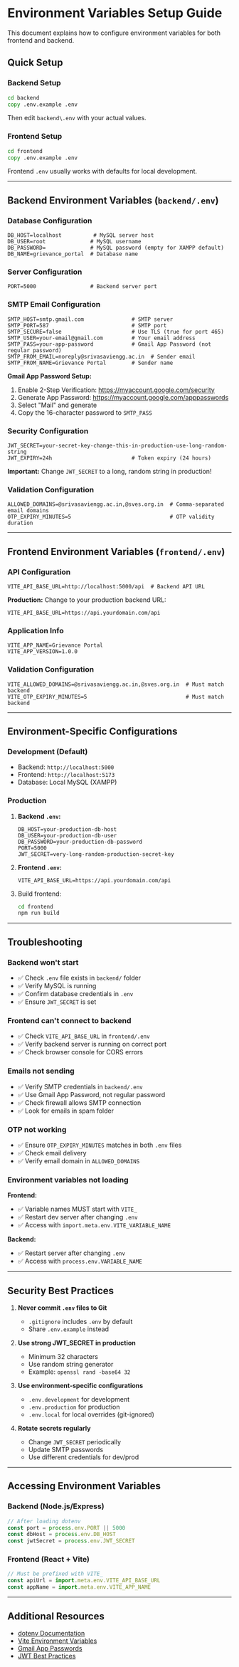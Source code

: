# Environment Variables Setup Guide

This document explains how to configure environment variables for both frontend and backend.

## Quick Setup

### Backend Setup
```cmd
cd backend
copy .env.example .env
```
Then edit `backend\.env` with your actual values.

### Frontend Setup
```cmd
cd frontend
copy .env.example .env
```
Frontend `.env` usually works with defaults for local development.

---

## Backend Environment Variables (`backend/.env`)

### Database Configuration
```env
DB_HOST=localhost          # MySQL server host
DB_USER=root              # MySQL username
DB_PASSWORD=              # MySQL password (empty for XAMPP default)
DB_NAME=grievance_portal  # Database name
```

### Server Configuration
```env
PORT=5000                 # Backend server port
```

### SMTP Email Configuration
```env
SMTP_HOST=smtp.gmail.com               # SMTP server
SMTP_PORT=587                          # SMTP port
SMTP_SECURE=false                      # Use TLS (true for port 465)
SMTP_USER=your-email@gmail.com         # Your email address
SMTP_PASS=your-app-password            # Gmail App Password (not regular password)
SMTP_FROM_EMAIL=noreply@srivasaviengg.ac.in  # Sender email
SMTP_FROM_NAME=Grievance Portal        # Sender name
```

**Gmail App Password Setup:**
1. Enable 2-Step Verification: https://myaccount.google.com/security
2. Generate App Password: https://myaccount.google.com/apppasswords
3. Select "Mail" and generate
4. Copy the 16-character password to `SMTP_PASS`

### Security Configuration
```env
JWT_SECRET=your-secret-key-change-this-in-production-use-long-random-string
JWT_EXPIRY=24h                         # Token expiry (24 hours)
```

**Important:** Change `JWT_SECRET` to a long, random string in production!

### Validation Configuration
```env
ALLOWED_DOMAINS=@srivasaviengg.ac.in,@sves.org.in  # Comma-separated email domains
OTP_EXPIRY_MINUTES=5                               # OTP validity duration
```

---

## Frontend Environment Variables (`frontend/.env`)

### API Configuration
```env
VITE_API_BASE_URL=http://localhost:5000/api  # Backend API URL
```

**Production:** Change to your production backend URL:
```env
VITE_API_BASE_URL=https://api.yourdomain.com/api
```

### Application Info
```env
VITE_APP_NAME=Grievance Portal
VITE_APP_VERSION=1.0.0
```

### Validation Configuration
```env
VITE_ALLOWED_DOMAINS=@srivasaviengg.ac.in,@sves.org.in  # Must match backend
VITE_OTP_EXPIRY_MINUTES=5                               # Must match backend
```

---

## Environment-Specific Configurations

### Development (Default)
- Backend: `http://localhost:5000`
- Frontend: `http://localhost:5173`
- Database: Local MySQL (XAMPP)

### Production
1. **Backend `.env`:**
   ```env
   DB_HOST=your-production-db-host
   DB_USER=your-production-db-user
   DB_PASSWORD=your-production-db-password
   PORT=5000
   JWT_SECRET=very-long-random-production-secret-key
   ```

2. **Frontend `.env`:**
   ```env
   VITE_API_BASE_URL=https://api.yourdomain.com/api
   ```

3. Build frontend:
   ```cmd
   cd frontend
   npm run build
   ```

---

## Troubleshooting

### Backend won't start
- ✅ Check `.env` file exists in `backend/` folder
- ✅ Verify MySQL is running
- ✅ Confirm database credentials in `.env`
- ✅ Ensure `JWT_SECRET` is set

### Frontend can't connect to backend
- ✅ Check `VITE_API_BASE_URL` in `frontend/.env`
- ✅ Verify backend server is running on correct port
- ✅ Check browser console for CORS errors

### Emails not sending
- ✅ Verify SMTP credentials in `backend/.env`
- ✅ Use Gmail App Password, not regular password
- ✅ Check firewall allows SMTP connection
- ✅ Look for emails in spam folder

### OTP not working
- ✅ Ensure `OTP_EXPIRY_MINUTES` matches in both `.env` files
- ✅ Check email delivery
- ✅ Verify email domain in `ALLOWED_DOMAINS`

### Environment variables not loading
**Frontend:**
- ✅ Variable names MUST start with `VITE_`
- ✅ Restart dev server after changing `.env`
- ✅ Access with `import.meta.env.VITE_VARIABLE_NAME`

**Backend:**
- ✅ Restart server after changing `.env`
- ✅ Access with `process.env.VARIABLE_NAME`

---

## Security Best Practices

1. **Never commit `.env` files to Git**
   - `.gitignore` includes `.env` by default
   - Share `.env.example` instead

2. **Use strong JWT_SECRET in production**
   - Minimum 32 characters
   - Use random string generator
   - Example: `openssl rand -base64 32`

3. **Use environment-specific configurations**
   - `.env.development` for development
   - `.env.production` for production
   - `.env.local` for local overrides (git-ignored)

4. **Rotate secrets regularly**
   - Change `JWT_SECRET` periodically
   - Update SMTP passwords
   - Use different credentials for dev/prod

---

## Accessing Environment Variables

### Backend (Node.js/Express)
```javascript
// After loading dotenv
const port = process.env.PORT || 5000
const dbHost = process.env.DB_HOST
const jwtSecret = process.env.JWT_SECRET
```

### Frontend (React + Vite)
```javascript
// Must be prefixed with VITE_
const apiUrl = import.meta.env.VITE_API_BASE_URL
const appName = import.meta.env.VITE_APP_NAME
```

---

## Additional Resources

- [dotenv Documentation](https://www.npmjs.com/package/dotenv)
- [Vite Environment Variables](https://vitejs.dev/guide/env-and-mode.html)
- [Gmail App Passwords](https://support.google.com/accounts/answer/185833)
- [JWT Best Practices](https://tools.ietf.org/html/rfc8725)
